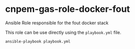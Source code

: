 # cnpem-gas-role-docker-fout
Ansible Role responsible for the fout docker stack

This role can be use directly using the `playbook.yml` file.
```command
ansible-playbook playbook.yml
```
